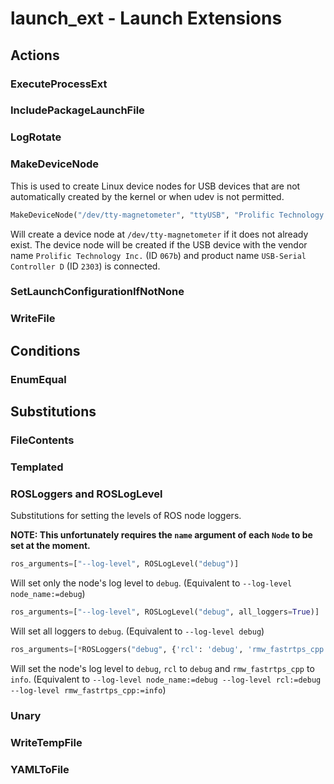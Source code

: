 # launch_ext - Launch Extensions

## Actions

### ExecuteProcessExt

### IncludePackageLaunchFile

### LogRotate

### MakeDeviceNode

This is used to create Linux device nodes for USB devices that are not automatically created by the kernel or when udev is not permitted.

```python
MakeDeviceNode("/dev/tty-magnetometer", "ttyUSB", "Prolific Technology Inc.", "USB-Serial Controller D")
```

Will create a device node at `/dev/tty-magnetometer` if it does not already exist. The device node will be created if the USB device with the vendor name `Prolific Technology Inc.` (ID `067b`) and product name `USB-Serial Controller D` (ID `2303`) is connected.

### SetLaunchConfigurationIfNotNone

### WriteFile

## Conditions

### EnumEqual

## Substitutions

### FileContents

### Templated

### ROSLoggers and ROSLogLevel
Substitutions for setting the levels of ROS node loggers.

**NOTE: This unfortunately requires the `name` argument of each `Node` to be set at the moment.**

```python
ros_arguments=["--log-level", ROSLogLevel("debug")]
```

Will set only the node's log level to `debug`. (Equivalent to `--log-level node_name:=debug`)

```python
ros_arguments=["--log-level", ROSLogLevel("debug", all_loggers=True)]
```

Will set all loggers to `debug`. (Equivalent to `--log-level debug`)

```python
ros_arguments=[*ROSLoggers("debug", {'rcl': 'debug', 'rmw_fastrtps_cpp': 'info'})]
```

Will set the node's log level to `debug`, `rcl` to `debug` and `rmw_fastrtps_cpp` to `info`.
(Equivalent to `--log-level node_name:=debug --log-level rcl:=debug --log-level rmw_fastrtps_cpp:=info`)

### Unary

### WriteTempFile

### YAMLToFile

